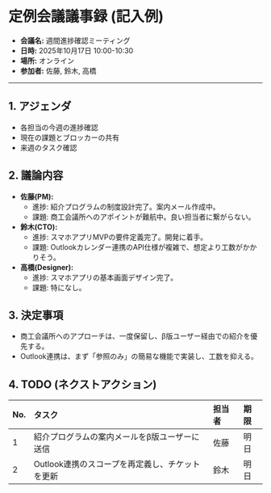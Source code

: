 # 定例会議議事録 (記入例)

- **会議名:** 週間進捗確認ミーティング
- **日時:** 2025年10月17日 10:00-10:30
- **場所:** オンライン
- **参加者:** 佐藤, 鈴木, 高橋

---

## 1. アジェンダ
- 各担当の今週の進捗確認
- 現在の課題とブロッカーの共有
- 来週のタスク確認

## 2. 議論内容
- **佐藤(PM):**
  - 進捗: 紹介プログラムの制度設計完了。案内メール作成中。
  - 課題: 商工会議所へのアポイントが難航中。良い担当者に繋がらない。
- **鈴木(CTO):**
  - 進捗: スマホアプリMVPの要件定義完了。開発に着手。
  - 課題: Outlookカレンダー連携のAPI仕様が複雑で、想定より工数がかかりそう。
- **高橋(Designer):**
  - 進捗: スマホアプリの基本画面デザイン完了。
  - 課題: 特になし。

## 3. 決定事項
- 商工会議所へのアプローチは、一度保留し、β版ユーザー経由での紹介を優先する。
- Outlook連携は、まず「参照のみ」の簡易な機能で実装し、工数を抑える。

## 4. TODO (ネクストアクション)
| No. | タスク | 担当者 | 期限 |
| :-- | :--- | :--- | :--- |
| 1 | 紹介プログラムの案内メールをβ版ユーザーに送信 | 佐藤 | 明日 |
| 2 | Outlook連携のスコープを再定義し、チケットを更新 | 鈴木 | 明日 |
